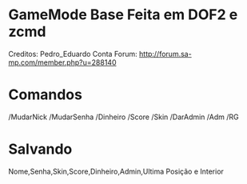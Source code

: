 # GameMode Base Feita em DOF2 e zcmd
Creditos: Pedro_Eduardo
Conta Forum: http://forum.sa-mp.com/member.php?u=288140
# Comandos

/MudarNick
/MudarSenha
/Dinheiro
/Score
/Skin
/DarAdmin
/Adm
/RG

# Salvando
Nome,Senha,Skin,Score,Dinheiro,Admin,Ultima Posição e Interior

